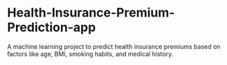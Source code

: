 # Health-Insurance-Premium-Prediction-app
A machine learning project to predict health insurance premiums based on factors like age, BMI, smoking habits, and medical history.  
